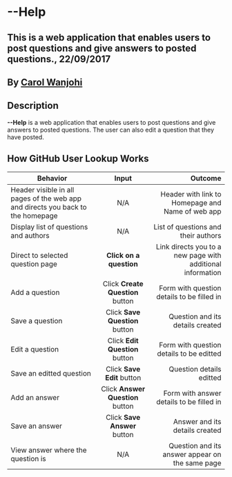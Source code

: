 # --Help

## This is a web application that enables users to post questions and give answers to posted questions., 22/09/2017

## By **[Carol Wanjohi](https://github.com/carolwanjohi)**

## Description
**--Help** is a web application that enables users to post questions and give answers to posted questions. The user can also edit a question that they have posted. 

  ## How GitHub User Lookup Works
| Behavior        | Input           | Outcome  |
| ------------- |:-------------:| -----:|
| Header visible in all pages of the web app and directs you back to the homepage | N/A | Header with link to Homepage and Name of web app  |
| Display list of questions and authors | N/A | List of questions and their authors |
| Direct to selected question page| **Click on a question** | Link directs you to a new page with additional information |
| Add a question | Click **Create Question** button | Form with question details to be filled in |
| Save a question | Click **Save Question** button | Question and its details created  |
| Edit a question | Click **Edit Question** button | Form with question details to be editted |
| Save an editted question | Click **Save Edit** button | Question details editted |
| Add an answer | Click **Answer Question** button | Form with answer details to be filled in |
| Save an answer | Click **Save Answer** button | Answer and its details created |
| View answer where the question is | N/A | Question and its answer appear on the same page |

